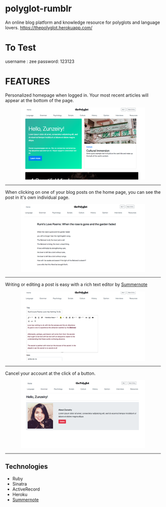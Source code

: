 # polyglot-rumblr
An online blog platform and knowledge resource for polyglots and language lovers.
https://thepolyglot.herokuapp.com/

# To Test
username : zee
password: 123123

# FEATURES

Personalized homepage when logged in. Your most recent articles will appear at the bottom of the page.
<div align="center">
    <img src="/project/loggedhome.png" width="400px"</img> 
</div>
<hr>

When clicking on one of your blog posts on the home page, you can see the post in it's own individual page. 
<div align="center">
    <img src="/project/postpage.png" width="400px"</img> 
</div>
<hr>

Writing or editing a post is easy with a rich text editor by [Summernote](https://summernote.org/)
<div align="center">
    <img src="/project/richtext.png" width="400px"</img> 
</div>
<hr>

Cancel your account at the click of a button. 
<div align="center">
    <img src="/project/adminpage.png" width="400px"</img> 
</div>
<hr>

## Technologies
* Ruby
* Sinatra
* ActiveRecord
* Heroku
* [Summernote](https://summernote.org/)
